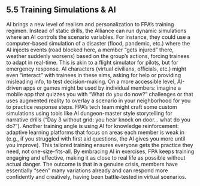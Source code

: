 ## 5.5 Training Simulations & AI

AI brings a new level of realism and personalization to FPA’s training regimen. Instead of static drills, the Alliance can run dynamic simulations where an AI controls the scenario variables. For instance, they could use a computer-based simulation of a disaster (flood, pandemic, etc.) where the AI injects events (road blocked here, a member “gets injured” there, weather suddenly worsens) based on the group’s actions, forcing trainees to adapt in real-time. This is akin to a flight simulator for pilots, but for emergency response. AI characters (virtual civilians, officials, etc.) might even “interact” with trainees in these sims, asking for help or providing misleading info, to test decision-making. On a more accessible level, AI-driven apps or games might be used by individual members: imagine a mobile app that quizzes you with “What do you do now?” challenges or that uses augmented reality to overlay a scenario in your neighborhood for you to practice response steps. FPA’s tech team might craft some custom simulations using tools like AI dungeon-master style storytelling for narrative drills (“Day 3 without grid: you hear knock on door… what do you do?”). Another training angle is using AI for knowledge reinforcement: adaptive learning platforms that focus on areas each member is weak in (e.g., if you struggled with first aid questions, the AI gives you more until you improve). This tailored training ensures everyone gets the practice they need, not one-size-fits-all. By embracing AI in exercises, FPA keeps training engaging and effective, making it as close to real life as possible without actual danger. The outcome is that in a genuine crisis, members have essentially “seen” many variations already and can respond more confidently and creatively, having been battle-tested in virtual scenarios.